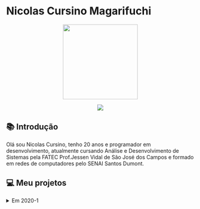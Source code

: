 # Nicolas Cursino Magarifuchi

<body>
  <div align="center">
    <kbd><img src="https://www.linkedin.com/in/nicolas-cursino-406935184/" width="200px" height="200px"/></kbd>
    <p><a href="https://www.linkedin.com/in/nicursino/"><img src="https://img.shields.io/badge/LinkedIn-0077B5?style=for-the-badge&logo=linkedin&logoColor=white"/></a></p>
  </div>
</body>

## :books: Introdução

Olá sou Nicolas Cursino, tenho 20 anos e programador em desenvolvimento, atualmente cursando Análise e Desenvolvimento de Sistemas pela FATEC Prof.Jessen Vidal de São José dos Campos e formado em redes de computadores pelo SENAI Santos Dumont. 

## :computer: Meu projetos

<details>
  <summary>Em 2020-1</summary>

O projeto integrador desse semestre foi um aplicativo de segurança domiciliar, que foi desenvolvido e criado para uma inovação no mercado de segurança, com a facilidade e funcionalidade de ter a autonomia da segurança do seu domicílio em suas mãos, onde e quando quiser, por um ótimo custo-benefício , tendo o contato direto um com os nossos desenvolvedores por uma rede social, para sugestões de melhoria e tirar dúvidas, tudo isso para dar o maior conforto, tendo confiabilidade, integridade e disponibilidade com nosso cliente em prol da sua segurança.

##### :book: Parceiro Acadêmico

FATEC - Prof. Jessen Vidal, proposto pelo o Prof. Jean Carlos Lourenço Costa da disciplina de Programação em Microinformática.

##### :thinking: Problema

Criar um aplicativo com o objetivo de implementar as tecnologias de programação modular e banco de dados.

##### :bulb: Solução

Aplicativo de segurança doméstica para trazer o máximo de segurança e conforto para o cliente, tendo em vista, a autonomia total do cliente sobre a segurança do seu próprio domicilio, onde e quando quiser.

#### :man_technologist: Tecnologias Utilizadas

##### Firebase - database

É um serviço que pode autenticar usuários apenas usando o código do cliente. Usamos como banco de dados que podemos armazenar os dados dos clientes na nuvem do firebase.

##### Kodular - Mobile Plataform

Plataforma para desenvolvimento e criação de aplicativos android através do uso de blocos lógicos e programação. Nele podemos desenvolver todo o nosso projeto usando programação em blocos e design do aplicativo.

####  Contribuições Pessoais

Eu fiquei responsável pelo o design do aplicativo. O design aos poucos fui aprendendo com o Kodular tive certa facilidade e consegui montar as telas do aplicativo.

#### Hard Skills

Kodular - Sei usar com autonomia.

#### Soft Skills

Resiliência - No começo era tudo muito novo então, nós precisamos trabalhar bastante e aprender várias novas coisas ao mesmo e administrar esse tempo e trabalho não foi algo fácil, tivemos vários problemas em relação a base dados mas nos adaptamos e conseguimos proceder com o projeto.

Comunicação - Foi muito importante a comunicação que tivemos, principalmente, que estávamos em EAD, então trabalhamos muito nisso já que o tempo todo nós tínhamos que estar atualizados sobre o progresso do projeto frequentemente e trabalhando juntos, sempre estávamos em sintonia.
</details>




